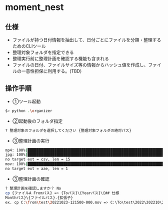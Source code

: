 
# moment_nest

## 仕様

- ファイルが持つ日付情報を抽出して、日付ごとにファイルを分類・整理するためのCLIツール
- 整理対象フォルダを指定できる
- 整理実行前に整理計画を確認する機能も含まれる
- ファイルの日付、ファイルサイズ等の情報からハッシュ値を作成し、ファイルの一意性担保に利用する。(TBD)

## 操作手順

- ①ツール起動

```bash
$> python .\organizer
```

- ②起動後のフォルダ指定

```bash
? 整理対象のフォルダを選択してください {整理対象フォルダの絶対パス}
```

- ③整理計画の実行

```bash
mp4: 100%|████████████████████████████████████████████████████████████████████████████████████████████████| 39/39 [00:00<00:00, 2333.86it/s] 
jpg: 100%|█████████████████████████████████████████████████████████████████████████████████████████████████| 99/99 [00:00<00:00, 530.05it/s] 
no target ext = csv, len = 15
mov: 100%|████████████████████████████████████████████████████████████████████████████████████████████████████████████| 3/3 [00:00<?, ?it/s] 
no target ext = aae, len = 1
```

- ③整理計画の確認

```bash
? 整理計画を確認しますか？ No
cp {ファイルA Fromパス} => {Toパス}\{Yearパス}\{## 仕様
Monthパス}\{ファイルパス}.{拡張子}
ex. cp C:\from\test\20221023-121500-000.mov => C:\To\test\2022\202210\20221023_121500_24069334.mov 
```
